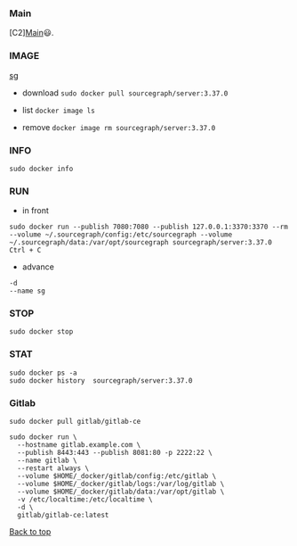 ### Main

[C2][Main](index.md)😃.

### IMAGE
[sg](https://hub.docker.com/r/sourcegraph/server)
- download
`sudo docker pull sourcegraph/server:3.37.0`

- list 
`docker image ls`

- remove
`docker image rm sourcegraph/server:3.37.0`



### INFO
`sudo docker info`

### RUN

- in front
```
sudo docker run --publish 7080:7080 --publish 127.0.0.1:3370:3370 --rm --volume ~/.sourcegraph/config:/etc/sourcegraph --volume ~/.sourcegraph/data:/var/opt/sourcegraph sourcegraph/server:3.37.0
Ctrl + C
```

- advance
```
-d
--name sg
```

### STOP
`sudo docker stop`

### STAT
```
sudo docker ps -a
sudo docker history  sourcegraph/server:3.37.0

```

### Gitlab
```
sudo docker pull gitlab/gitlab-ce

sudo docker run \
  --hostname gitlab.example.com \
  --publish 8443:443 --publish 8081:80 -p 2222:22 \
  --name gitlab \
  --restart always \
  --volume $HOME/_docker/gitlab/config:/etc/gitlab \
  --volume $HOME/_docker/gitlab/logs:/var/log/gitlab \
  --volume $HOME/_docker/gitlab/data:/var/opt/gitlab \
  -v /etc/localtime:/etc/localtime \
  -d \
  gitlab/gitlab-ce:latest
```

<a href="#top">Back to top</a>

